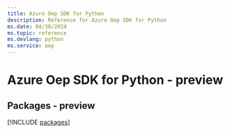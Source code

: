 ```yaml
---
title: Azure Oep SDK for Python
description: Reference for Azure Oep SDK for Python
ms.date: 04/30/2024
ms.topic: reference
ms.devlang: python
ms.service: oep
---
```

# Azure Oep SDK for Python - preview
## Packages - preview
[!INCLUDE [packages](oep-index.md)]